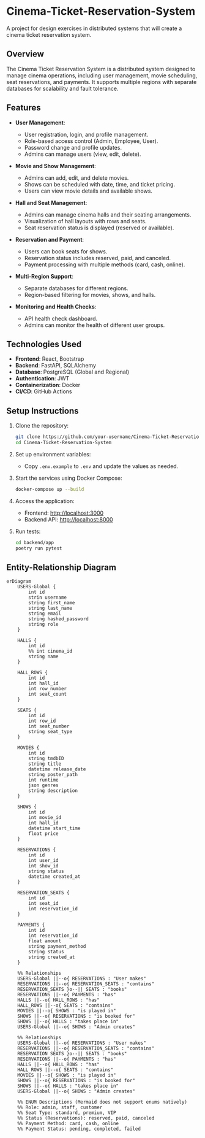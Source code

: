 # Cinema-Ticket-Reservation-System

A project for design exercises in distributed systems that will create a cinema ticket reservation system.

## Overview

The Cinema Ticket Reservation System is a distributed system designed to manage cinema operations, including user management, movie scheduling, seat reservations, and payments. It supports multiple regions with separate databases for scalability and fault tolerance.

## Features

- **User Management**:

  - User registration, login, and profile management.
  - Role-based access control (Admin, Employee, User).
  - Password change and profile updates.
  - Admins can manage users (view, edit, delete).

- **Movie and Show Management**:

  - Admins can add, edit, and delete movies.
  - Shows can be scheduled with date, time, and ticket pricing.
  - Users can view movie details and available shows.

- **Hall and Seat Management**:

  - Admins can manage cinema halls and their seating arrangements.
  - Visualization of hall layouts with rows and seats.
  - Seat reservation status is displayed (reserved or available).

- **Reservation and Payment**:

  - Users can book seats for shows.
  - Reservation status includes reserved, paid, and canceled.
  - Payment processing with multiple methods (card, cash, online).

- **Multi-Region Support**:

  - Separate databases for different regions.
  - Region-based filtering for movies, shows, and halls.

- **Monitoring and Health Checks**:
  - API health check dashboard.
  - Admins can monitor the health of different user groups.

## Technologies Used

- **Frontend**: React, Bootstrap
- **Backend**: FastAPI, SQLAlchemy
- **Database**: PostgreSQL (Global and Regional)
- **Authentication**: JWT
- **Containerization**: Docker
- **CI/CD**: GitHub Actions

## Setup Instructions

1. Clone the repository:

   ```bash
   git clone https://github.com/your-username/Cinema-Ticket-Reservation-System.git
   cd Cinema-Ticket-Reservation-System
   ```

2. Set up environment variables:

   - Copy `.env.example` to `.env` and update the values as needed.

3. Start the services using Docker Compose:

   ```bash
   docker-compose up --build
   ```

4. Access the application:

   - Frontend: [http://localhost:3000](http://localhost:3000)
   - Backend API: [http://localhost:8000](http://localhost:8000)

5. Run tests:
   ```bash
   cd backend/app
   poetry run pytest
   ```

<!-- ## Contributing

Contributions are welcome! Please follow these steps:

1. Fork the repository.
2. Create a new branch:
   ```bash
   git checkout -b feature/your-feature-name
   ```
3. Commit your changes:
   ```bash
   git commit -m "Add your message here"
   ```
4. Push to your branch:
   ```bash
   git push origin feature/your-feature-name
   ```
5. Open a pull request. -->

## Entity-Relationship Diagram

```mermaid
erDiagram
    USERS-Global {
        int id
        strin username
        string first_name
        string last_name
        string email
        string hashed_password
        string role
    }

    HALLS {
        int id
        %% int cinema_id
        string name
    }

    HALL_ROWS {
        int id
        int hall_id
        int row_number
        int seat_count
    }

    SEATS {
        int id
        int row_id
        int seat_number
        string seat_type
    }

    MOVIES {
        int id
        string tmdbID
        string title
        datetime release_date
        string poster_path
        int runtime
        json genres
        string description
    }

    SHOWS {
        int id
        int movie_id
        int hall_id
        datetime start_time
        float price
    }

    RESERVATIONS {
        int id
        int user_id
        int show_id
        string status
        datetime created_at
    }

    RESERVATION_SEATS {
        int id
        int seat_id
        int reservation_id
    }

    PAYMENTS {
        int id
        int reservation_id
        float amount
        string payment_method
        string status
        string created_at
    }

    %% Relationships
    USERS-Global ||--o{ RESERVATIONS : "User makes"
    RESERVATIONS ||--o{ RESERVATION_SEATS : "contains"
    RESERVATION_SEATS }o--|| SEATS : "books"
    RESERVATIONS ||--o{ PAYMENTS : "has"
    HALLS ||--o{ HALL_ROWS : "has"
    HALL_ROWS ||--o{ SEATS : "contains"
    MOVIES ||--o{ SHOWS : "is played in"
    SHOWS ||--o{ RESERVATIONS : "is booked for"
    SHOWS ||--o{ HALLS : "takes place in"
    USERS-Global ||--o{ SHOWS : "Admin creates"

    %% Relationships
    USERS-Global ||--o{ RESERVATIONS : "User makes"
    RESERVATIONS ||--o{ RESERVATION_SEATS : "contains"
    RESERVATION_SEATS }o--|| SEATS : "books"
    RESERVATIONS ||--o{ PAYMENTS : "has"
    HALLS ||--o{ HALL_ROWS : "has"
    HALL_ROWS ||--o{ SEATS : "contains"
    MOVIES ||--o{ SHOWS : "is played in"
    SHOWS ||--o{ RESERVATIONS : "is booked for"
    SHOWS ||--o{ HALLS : "takes place in"
    USERS-Global ||--o{ SHOWS : "Admin creates"

    %% ENUM Descriptions (Mermaid does not support enums natively)
    %% Role: admin, staff, customer
    %% Seat Type: standard, premium, VIP
    %% Status (Reservations): reserved, paid, canceled
    %% Payment Method: card, cash, online
    %% Payment Status: pending, completed, failed
```
